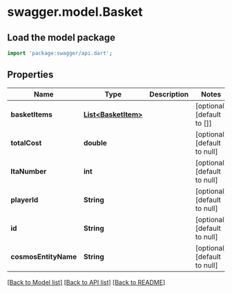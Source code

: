 # swagger.model.Basket

## Load the model package
```dart
import 'package:swagger/api.dart';
```

## Properties
Name | Type | Description | Notes
------------ | ------------- | ------------- | -------------
**basketItems** | [**List&lt;BasketItem&gt;**](BasketItem.md) |  | [optional] [default to []]
**totalCost** | **double** |  | [optional] [default to null]
**ltaNumber** | **int** |  | [optional] [default to null]
**playerId** | **String** |  | [optional] [default to null]
**id** | **String** |  | [optional] [default to null]
**cosmosEntityName** | **String** |  | [optional] [default to null]

[[Back to Model list]](../README.md#documentation-for-models) [[Back to API list]](../README.md#documentation-for-api-endpoints) [[Back to README]](../README.md)



